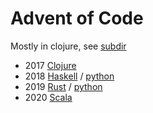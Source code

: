 Advent of Code
==============

Mostly in clojure, see [subdir](clojure)

* 2017 [Clojure](clojure)
* 2018 [Haskell](haskell) / [python](python)
* 2019 [Rust](rust) / [python](python)
* 2020 [Scala](scala)
